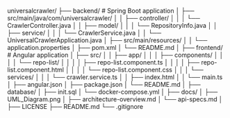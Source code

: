 universalcrawler/
├── backend/ # Spring Boot application
│ ├── src/main/java/com/universalcrawler/
│ │ ├── controller/
│ │ │ └── CrawlerController.java
│ │ ├── model/
│ │ │ └── RepositoryInfo.java
│ │ ├── service/
│ │ │ └── CrawlerService.java
│ │ └── UniversalCrawlerApplication.java
│ ├── src/main/resources/
│ │ └── application.properties
│ ├── pom.xml
│ └── README.md
│
├── frontend/ # Angular application
│ ├── src/
│ │ ├── app/
│ │ │ ├── components/
│ │ │ │ └── repo-list/
│ │ │ │ ├── repo-list.component.ts
│ │ │ │ ├── repo-list.component.html
│ │ │ │ └── repo-list.component.css
│ │ │ └── services/
│ │ │ └── crawler.service.ts
│ │ ├── index.html
│ │ └── main.ts
│ ├── angular.json
│ ├── package.json
│ └── README.md
│
├── database/
│ ├── init.sql
│ └── docker-compose.yml
│
├── docs/
│ ├── UML_Diagram.png
│ ├── architecture-overview.md
│ └── api-specs.md
│
├── LICENSE
├── README.md
└── .gitignore
